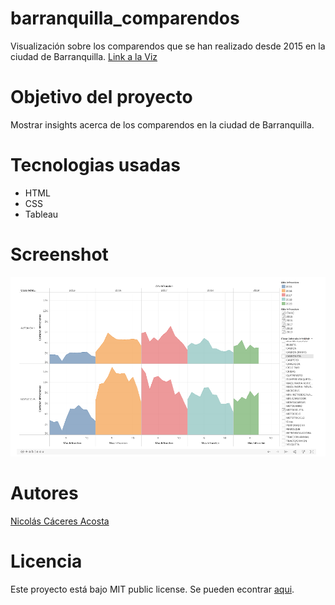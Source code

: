 # barranquilla_comparendos
Visualización sobre los comparendos que se han realizado desde 2015 en la ciudad de Barranquilla.
[Link a la Viz](https://nacaceres.github.io/barranquilla_comparendos/)
# Objetivo del proyecto
Mostrar insights acerca de los comparendos en la ciudad de Barranquilla.
# Tecnologias usadas
* HTML
* CSS
* Tableau

# Screenshot
![Screenshot Pag Web](https://github.com/nacaceres/barranquilla_comparendos/blob/master/screenshot.png)
# Autores
[Nicolás Cáceres Acosta](https://github.com/nacaceres)   

# Licencia
Este proyecto está bajo MIT public license. Se pueden econtrar [aqui](https://github.com/nacaceres/barranquilla_comparendos/blob/master/LICENSE).
